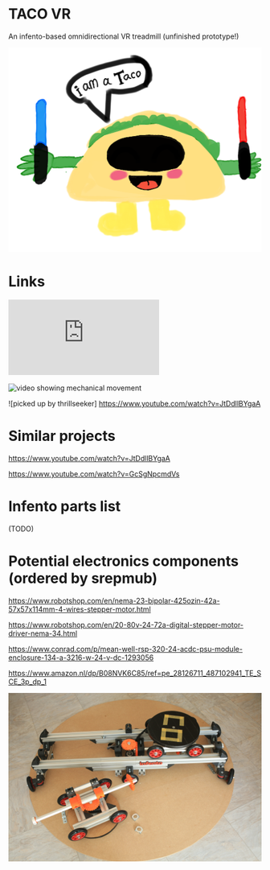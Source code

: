 # TACO VR
An infento-based omnidirectional VR treadmill (unfinished prototype!)

![Screenshot](logo.png)

# Links

![blog post announcement](http://blogfarts.blogspot.com/2022/03/taco-vr-infento-based-omnidirectional.html)

![video showing mechanical movement](https://www.youtube.com/watch?v=YHPXaN3H2HI)

![picked up by thrillseeker] https://www.youtube.com/watch?v=JtDdllBYgaA

# Similar projects

https://www.youtube.com/watch?v=JtDdllBYgaA

https://www.youtube.com/watch?v=GcSgNpcmdVs

# Infento parts list

(TODO)

# Potential electronics components (ordered by srepmub)

https://www.robotshop.com/en/nema-23-bipolar-425ozin-42a-57x57x114mm-4-wires-stepper-motor.html

https://www.robotshop.com/en/20-80v-24-72a-digital-stepper-motor-driver-nema-34.html

https://www.conrad.com/p/mean-well-rsp-320-24-acdc-psu-module-enclosure-134-a-3216-w-24-v-dc-1293056

https://www.amazon.nl/dp/B08NVK6C85/ref=pe_28126711_487102941_TE_SCE_3p_dp_1

![Screenshot](taco.jpg)
